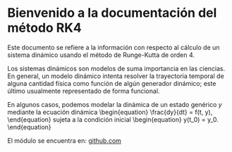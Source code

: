 # Bienvenido a la documentación del método RK4

Este documento se refiere a la información con respecto al cálculo de un sistema dinámico usando el método de Runge-Kutta de orden 4.


Los sistemas dinámicos son modelos de suma importancia en las ciencias. En general, un modelo dinámico intenta resolver la trayectoria temporal de alguna cantidad física como función de algún generador dinámico; este último usualmente representado de forma funcional.

En algunos casos, podemos modelar la dinámica de un estado genérico $y$ mediante la ecuación dinámica
\begin{equation}
\frac{dy}{dt} = f(t, y),
\end{equation}
sujeta a la condición inicial
\begin{equation}
y(t_0) = y_0.
\end{equation}


El módulo se encuentra en:
[github.com](https://github.com/Esteban-Porras-UCR/Tarea2)
